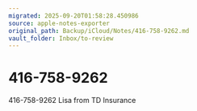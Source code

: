 ```yaml
---
migrated: 2025-09-20T01:58:28.450986
source: apple-notes-exporter
original_path: Backup/iCloud/Notes/416-758-9262.md
vault_folder: Inbox/to-review
---
```

# 416-758-9262

416-758-9262
Lisa from TD Insurance
